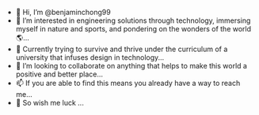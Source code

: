 - 👋 Hi, I’m @benjaminchong99
- 👀 I’m interested in engineering solutions through technology, immersing myself in nature and sports, and pondering on the wonders of the world🌎...
- 🌱 Currently trying to survive and thrive under the curriculum of a university that infuses design in technology... 
- 💞️ I’m looking to collaborate on anything that helps to make this world a positive and better place...
- 📫 If you are able to find this means you already have a way to reach me...
- 🌟 So wish me luck ...

<!---
benjaminchong99/benjaminchong99 is a ✨ special ✨ repository because its `README.md` (this file) appears on your GitHub profile.
You can click the Preview link to take a look at your changes.
--->
